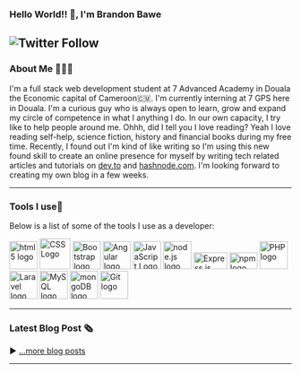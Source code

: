 ### Hello World!! 👋, I'm Brandon Bawe

<!--
**brandonbawe/brandonbawe** is a ✨ _special_ ✨ repository because its `README.md` (this file) appears on your GitHub profile.

Here are some ideas to get you started:

- 🔭 I’m currently working on ...
- 🌱 I’m currently learning ...
- 👯 I’m looking to collaborate on ...
- 🤔 I’m looking for help with ...
- 💬 Ask me about ...
- 📫 How to reach me: ...
- 😄 Pronouns: ...
- ⚡ Fun fact: ...
-->

![Twitter Follow](https://img.shields.io/twitter/follow/flaacko_flaacko?style=social)
---
### About Me 👨🏽‍💻

I'm a full stack web development student at 7 Advanced Academy in Douala the Economic capital of Cameroon🇨🇲. I'm currently interning at 7 GPS here in Douala. I'm a curious  guy who is always open to learn, grow and expand my circle of competence in what I anything I do. In our own capacity, I try like to help people around me. Ohhh, did I tell you I love reading? Yeah I love reading self-help, science fiction, history and financial books during my free time. Recently, I found out I'm kind of like writing so I'm using this new found skill to create an online presence for myself by writing tech related articles and tutorials on [dev.to](https://dev.to/) and [hashnode.com](https://hashnode.com/). I'm looking forward to creating my own blog in a few weeks.

---
### Tools I use🧰
Below is a list of some of the tools I use as a developer:

<img src="https://cdn.worldvectorlogo.com/logos/html5.svg" alt="html5 logo" width="50" height="50"> <img src="https://cdn.worldvectorlogo.com/logos/css3.svg" alt="CSS Logo" width="55" height="55"/> <img src="https://cdn.worldvectorlogo.com/logos/bootstrap-4.svg" alt="Bootstrap logo" width="50" height="50"> <img src="https://cdn.worldvectorlogo.com/logos/angular-icon.svg" alt="Angular logo" width="50" height="50"> <img src="https://cdn.worldvectorlogo.com/logos/javascript.svg" alt="JavaScript Logo" width="50" height="50"/>  <img src="https://cdn.worldvectorlogo.com/logos/nodejs-icon.svg" alt="node.js logo" width="50" height="50">  <img src="https://cdn.worldvectorlogo.com/logos/express-109.svg" alt="Express.js logo" width="60" height="30">  <img src="https://cdn.worldvectorlogo.com/logos/npm.svg" alt="npm logo" width="50" height="30"> <img src="https://cdn.worldvectorlogo.com/logos/php.svg" alt="PHP logo" width="50" height="50"> <img src="https://cdn.worldvectorlogo.com/logos/laravel-2.svg" alt="Laravel logo" width="50" height="50"> <img src="https://cdn.worldvectorlogo.com/logos/mysql-5.svg" alt="MySQL logo" width="50" height="50"> <img src="https://cdn.worldvectorlogo.com/logos/mongodb.svg" alt="mongoDB logo" width="50" height="50"> <img src="https://cdn.worldvectorlogo.com/logos/git-icon.svg" alt="Git logo" width="50" height="50">

---

### Latest Blog Post 🗞
<!-- BLOG-POST-LIST:START -->
<!-- BLOG-POST-LIST:END -->

▶ [...more blog posts](https://damue.hashnode.dev/)

---
